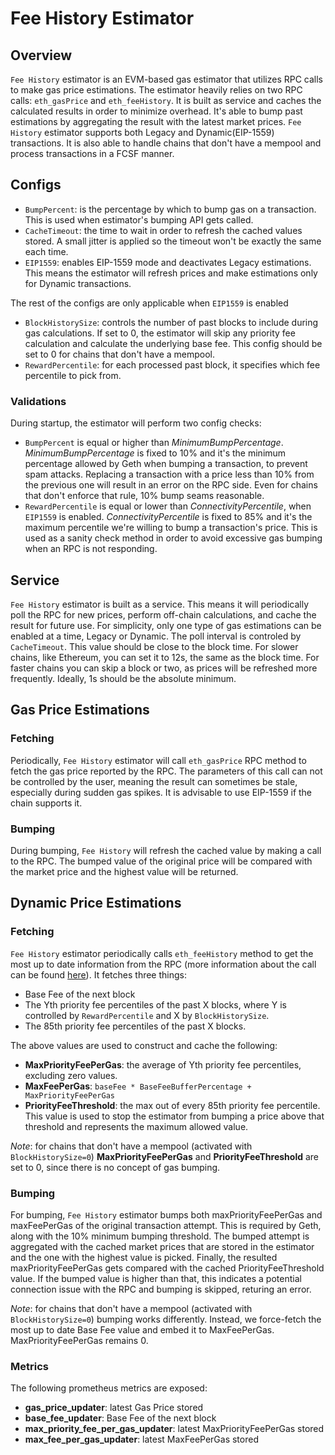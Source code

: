 # Fee History Estimator

## Overview
`Fee History` estimator is an EVM-based gas estimator that utilizes RPC calls to make gas price estimations. The estimator heavily relies on two RPC calls: `eth_gasPrice` and `eth_feeHistory`. It is built as service and caches the calculated results in order to minimize overhead. It's able to bump past estimations by aggregating the result with the latest market prices. `Fee History` estimator supports both Legacy and Dynamic(EIP-1559) transactions. It is also able to handle chains that don't have a mempool and process transactions in a FCSF manner.

## Configs
- `BumpPercent`: is the percentage by which to bump gas on a transaction. This is used when estimator's bumping API gets called.
- `CacheTimeout`: the time to wait in order to refresh the cached values stored. A small jitter is applied so the timeout won't be exactly the same each time.
- `EIP1559`: enables EIP-1559 mode and deactivates Legacy estimations. This means the estimator will refresh prices and make estimations only for Dynamic transactions.

The rest of the configs are only applicable when `EIP1559` is enabled

- `BlockHistorySize`: controls the number of past blocks to include during gas calculations. If set to 0, the estimator will skip any priority fee calculation and calculate the underlying base fee. This config should be set to 0 for chains that don't have a mempool. 
- `RewardPercentile`: for each processed past block, it specifies which fee percentile to pick from. 

### Validations
During startup, the estimator will perform two config checks:
- `BumpPercent` is equal or higher than *MinimumBumpPercentage*. *MinimumBumpPercentage* is fixed to 10% and it's the minimum percentage allowed by Geth when bumping a transaction, to prevent spam attacks. Replacing a transaction with a price less than 10% from the previous one will result in an error on the RPC side. Even for chains that don't enforce that rule, 10% bump seams reasonable.
- `RewardPercentile` is equal or lower than *ConnectivityPercentile*, when `EIP1559` is enabled. *ConnectivityPercentile* is fixed to 85% and it's the maximum percentile we're willing to bump a transaction's price. This is used as a sanity check method in order to avoid excessive gas bumping when an RPC is not responding.

## Service
`Fee History` estimator is built as a service. This means it will periodically poll the RPC for new prices, perform off-chain calculations, and cache the result for future use. For simplicity, only one type of gas estimations can be enabled at a time, Legacy or Dynamic. The poll interval is controled by `CacheTimeout`. This value should be close to the block time. For slower chains, like Ethereum, you can set it to 12s, the same as the block time. For faster chains you can skip a block or two, as prices will be refreshed more frequently. Ideally, 1s should be the absolute minimum. 


## Gas Price Estimations
### Fetching
Periodically, `Fee History` estimator will call `eth_gasPrice` RPC method to fetch the gas price reported by the RPC. The parameters of this call can not be controlled by the user, meaning the result can sometimes be stale, especially during sudden gas spikes. It is advisable to use EIP-1559 if the chain supports it.

### Bumping
During bumping, `Fee History` will refresh the cached value by making a call to the RPC. The bumped value of the original price will be compared with the market price and the highest value will be returned.

## Dynamic Price Estimations
### Fetching
`Fee History` estimator periodically calls `eth_feeHistory` method to get the most up to date information from the RPC (more information about the call can be found [here](https://ethereum.github.io/execution-apis/api-documentation/)). It fetches three things:
- Base Fee of the next block
- The Yth priority fee percentiles of the past X blocks, where Y is controlled by `RewardPercentile` and X by `BlockHistorySize`.
- The 85th priority fee percentiles of the past X blocks.

The above values are used to construct and cache the following:
- **MaxPriorityFeePerGas**: the average of Yth priority fee percentiles, excluding zero values.
- **MaxFeePerGas**: `baseFee * BaseFeeBufferPercentage + MaxPriorityFeePerGas`
- **PriorityFeeThreshold**: the max out of every 85th priority fee percentile. This value is used to stop the estimator from bumping a price above that threshold and represents the maximum allowed value.

*Note*: for chains that don't have a mempool (activated with `BlockHistorySize=0`) **MaxPriorityFeePerGas** and **PriorityFeeThreshold** are set to 0, since there is no concept of gas bumping.

### Bumping
For bumping, `Fee History` estimator bumps both maxPriorityFeePerGas and maxFeePerGas of the original transaction attempt. This is required by Geth, along with the 10% minimum bumping threshold. The bumped attempt is aggregated with the cached market prices that are stored in the estimator and the one with the highest value is picked. Finally, the resulted maxPriorityFeePerGas gets compared with the cached PriorityFeeThreshold value. If the bumped value is higher than that, this indicates a potential connection issue with the RPC and bumping is skipped, returing an error.

*Note*: for chains that don't have a mempool (activated with `BlockHistorySize=0`) bumping works differently. Instead, we force-fetch the most up to date Base Fee value and embed it to MaxFeePerGas. MaxPriorityFeePerGas remains 0.

### Metrics
The following prometheus metrics are exposed:
- **gas_price_updater**: latest Gas Price stored
- **base_fee_updater**: Base Fee of the next block
- **max_priority_fee_per_gas_updater**: latest MaxPriorityFeePerGas stored
- **max_fee_per_gas_updater**: latest MaxFeePerGas stored